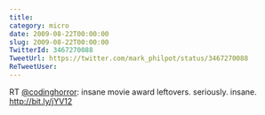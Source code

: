 ```yaml
---
title: 
category: micro
date: 2009-08-22T00:00:00
slug: 2009-08-22T00:00:00
TwitterId: 3467270088
TweetUrl: https://twitter.com/mark_philpot/status/3467270088
ReTweetUser: 
---
```


RT [@codinghorror](https://twitter.com/codinghorror): insane movie award leftovers. seriously. insane. http://bit.ly/jYV12